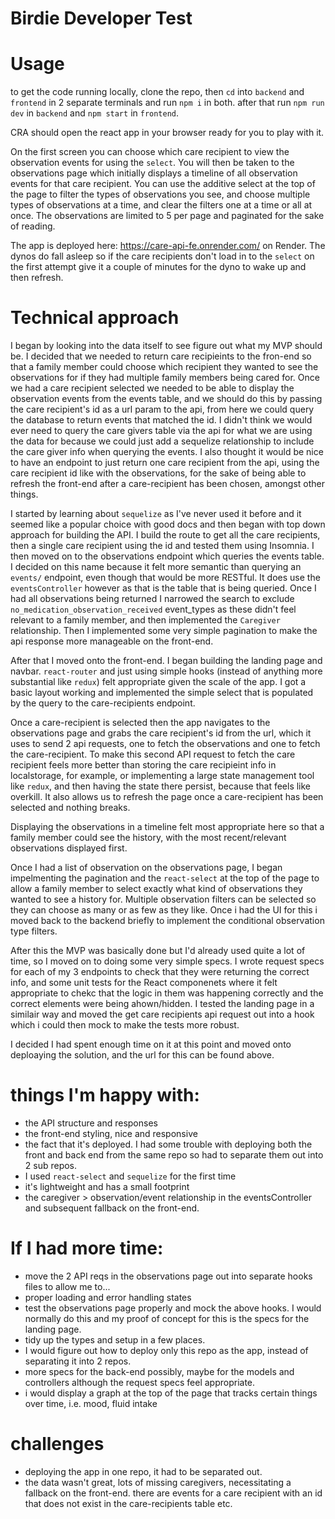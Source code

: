 # Birdie Developer Test

# Usage 
to get the code running locally, clone the repo, then `cd` into `backend` and `frontend` in 2 separate terminals and run `npm i` in both. after that run `npm run dev` in `backend` and `npm start` in `frontend`.

CRA should open the react app in your browser ready for you to play with it. 

On the first screen you can choose which care recipient to view the observation events for using the `select`. You will then be taken to the observations page which initially displays a timeline of all observation events for that care recipient. You can use the additive select at the top of the page to filter the types of observations you see, and choose multiple types of observations at a time, and clear the filters one at a time or all at once. The observations are limited to 5 per page and paginated for the sake of reading.

The app is deployed here: https://care-api-fe.onrender.com/ on Render. The dynos do fall asleep so if the care recipients don't load in to the `select` on the first attempt give it a couple of minutes for the dyno to wake up and then refresh. 

# Technical approach
I began by looking into the data itself to see figure out what my MVP should be. I decided that we needed to return care recipieints to the fron-end so that a family member could choose which recipient they wanted to see the observations for if they had multiple family members being cared for. Once we had a care recipient selected we needed to be able to display the observation events from the events table, and we should do this by passing the care recipient's id as a url param to the api, from here we could query the database to return events that matched the id. I didn't think we would ever need to query the care givers table via the api for what we are using the data for because we could just add a sequelize relationship to include the care giver info when querying the events. I also thought it would be nice to have an endpoint to just return one care recipient from the api, using the care recipient id like with the observations, for the sake of being able to refresh the front-end after a care-recipient has been chosen, amongst other things.

I started by learning about `sequelize` as I've never used it before and it seemed like a popular choice with good docs and then began with top down approach for building the API. I build the route to get all the care recipients, then a single care recipient using the id and tested them using Insomnia. I then moved on to the observations endpoint which queries the events table. I decided on this name because it felt more semantic than querying an `events/` endpoint, even though that would be more RESTful. It does use the `eventsController` however as that is the table that is being queried. Once I had all observations being returned I narrowed the search to exclude `no_medication_observation_received` event_types as these didn't feel relevant to a family member, and then implemented the `Caregiver` relationship. Then I implemented some very simple pagination to make the api response more manageable on the front-end.

After that I moved onto the front-end. I began building the landing page and navbar. `react-router` and just using simple hooks (instead of anything more substantial like `redux`) felt appropriate given the scale of the app. I got a basic layout working and implemented the simple select that is populated by the query to the care-recipients endpoint.

Once a care-recipient is selected then the app navigates to the observations page and grabs the care recipient's id from the url, which it uses to send 2 api requests, one to fetch the observations and one to fetch the care-recipient. To make this second API request to fetch the care recipient feels more better than storing the care recipieint info in localstorage, for example, or implementing a large state management tool like `redux`, and then having the state there persist, because that feels like overkill. It also allows us to refresh the page once a care-recipient has been selected and nothing breaks.

Displaying the observations in a timeline felt most appropriate here so that a family member could see the history, with the most recent/relevant observations displayed first.

Once I had a list of observation on the observations page, I began impelmenting the pagination and the `react-select` at the top of the page to allow a family member to select exactly what kind of observations they wanted to see a history for. Multiple observation filters can be selected so they can choose as many or as few as they like. Once i had the UI for this i moved back to the backend briefly to implement the conditional observation type filters.

After this the MVP was basically done but I'd already used quite a lot of time, so I moved on to doing some very simple specs. I wrote request specs for each of my 3 endpoints to check that they were returning the correct info, and some unit tests for the React componenets where it felt appropriate to chekc that the logic in them was happening correctly and the correct elements were being ahown/hidden. I tested the landing page in a similair way and moved the get care recipients api request out into a hook which i could then mock to make the tests more robust.

I decided I had spent enough time on it at this point and moved onto deploaying the solution, and the url for this can be found above.

# things I'm happy with:
- the API structure and responses
- the front-end styling, nice and responsive
- the fact that it's deployed. I had some trouble with deploying both the front and back end from the same repo so had to separate them out into 2 sub repos.
- I used `react-select` and `sequelize` for the first time
- it's lightweight and has a small footprint
- the caregiver > observation/event relationship in the eventsController and subsequent fallback on the front-end.

# If I had more time:
- move the 2 API reqs in the observations page out into separate hooks files to allow me to...
- proper loading and error handling states
- test the observations page properly and mock the above hooks. I would normally do this and my proof of concept for this is the specs for the landing page.
- tidy up the types and setup in a few places.
- I would figure out how to deploy only this repo as the app, instead of separating it into 2 repos. 
- more specs for the back-end possibly, maybe for the models and controllers although the request specs feel appropriate.
- i would display a graph at the top of the page that tracks certain things over time, i.e. mood, fluid intake

# challenges
- deploying the app in one repo, it had to be separated out.
- the data wasn't great, lots of missing caregivers, necessitating a fallback on the front-end. there are events for a care recipient with an id that does not exist in the care-recipients table etc.